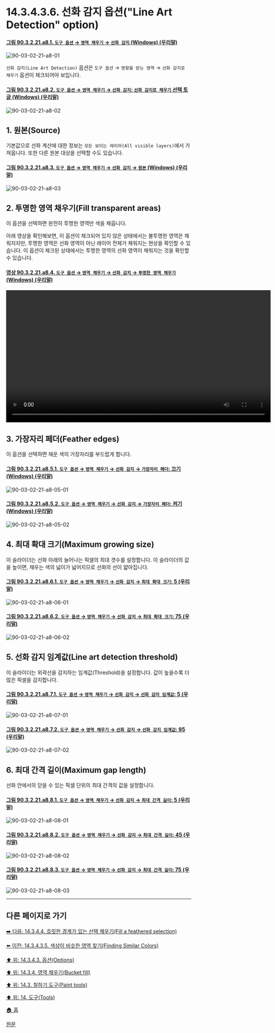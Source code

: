 # 14.3.4.3.6. 선화 감지 옵션("Line Art Detection" option)

<a id="90-03-02-21-a8-01"></a>

#### [그림 90.3.2.21.a8.1. `도구 옵션` → `영역 채우기` → `선화 감지` (Windows) (우리말)](./90-03-02-21-bucket_fill.md#90-03-02-21-a8-01)
![90-03-02-21-a8-01](https://github.com/wonder13662/gimp/assets/15767104/20dd26a7-110f-4192-b2fe-a9a280f911c1)

`선화 감지(Line Art Detection)` 옵션은 `도구 옵션` → `영향을 받는 영역` → `선화 감지로 채우기` 옵션이 체크되어야 보입니다.

<a id="90-03-02-21-a8-02"></a>

#### [그림 90.3.2.21.a8.2. `도구 옵션` → `영역 채우기` → `선화 감지`: `선화 감지로 채우기` 선택 토글 (Windows) (우리말)](./90-03-02-21-bucket_fill.md#90-03-02-21-a8-02)
![90-03-02-21-a8-02](https://github.com/wonder13662/gimp/assets/15767104/5d969812-1cbf-4712-b473-f6459312f16a)

## 1. 원본(Source)
기본값으로 선화 계산에 대한 정보는 `모든 보이는 레이어(All visible layers)`에서 가져옵니다. 또한 다른 원본 대상을 선택할 수도 있습니다.

<a id="90-03-02-21-a8-03"></a>

#### [그림 90.3.2.21.a8.3. `도구 옵션` → `영역 채우기` → `선화 감지` → `원본` (Windows) (우리말)](./90-03-02-21-bucket_fill.md#90-03-02-21-a8-03)
![90-03-02-21-a8-03](https://github.com/wonder13662/gimp/assets/15767104/473ef575-2a51-4eca-ab53-76eba9f2ec81)

## 2. 투명한 영역 채우기(Fill transparent areas)
이 옵션을 선택하면 완전히 투명한 영역만 색을 채웁니다.

아래 영상을 확인해보면, 이 옵션이 체크되어 있지 않은 상태에서는 불투명한 영역은 채워지지만, 투명한 영역은 선화 영역이 아닌 레이어 전체가 채워지는 현상을 확인할 수 있습니다. 이 옵션이 체크된 상태에서는 투명한 영역의 선화 영역이 채워지는 것을 확인할 수 있습니다.

<a id="90-03-02-21-a8-04"></a>

#### [영상 90.3.2.21.a8.4. `도구 옵션` → `영역 채우기` → `선화 감지` → `투명한 영역 채우기` (Windows) (우리말)](./90-03-02-21-bucket_fill.md#90-03-02-21-a8-04)
<video controls="controls" width="720" src="https://github.com/wonder13662/gimp/assets/15767104/a19dd719-63fb-404e-bad5-6eedd16b09d6"></video>

## 3. 가장자리 페더(Feather edges)
이 옵션을 선택하면 채운 색의 가장자리를 부드럽게 합니다.

<a id="90-03-02-21-a8-05-01"></a>

#### [그림 90.3.2.21.a8.5.1. `도구 옵션` → `영역 채우기` → `선화 감지` → `가장자리 페더`: 끄기 (Windows) (우리말)](./90-03-02-21-bucket_fill.md#90-03-02-21-a8-05-01)
![90-03-02-21-a8-05-01](https://github.com/wonder13662/gimp/assets/15767104/b3a015f3-6ae9-4baa-9254-a6157218a33d)

<a id="90-03-02-21-a8-05-02"></a>

#### [그림 90.3.2.21.a8.5.2. `도구 옵션` → `영역 채우기` → `선화 감지` → `가장자리 페더`: 켜기 (Windows) (우리말)](./90-03-02-21-bucket_fill.md#90-03-02-21-a8-05-02)
![90-03-02-21-a8-05-02](https://github.com/wonder13662/gimp/assets/15767104/67cd49cf-2c80-4c69-954b-b03e4445e108)

## 4. 최대 확대 크기(Maximum growing size)
이 슬라이더는 선화 아래의 늘어나는 픽셀의 최대 갯수를 설정합니다. 이 슬라이더의 값을 높이면, 채우는 색의 넓이가 넓어지므로 선화의 선이 얇아집니다.

<a id="90-03-02-21-a8-06-01"></a>

#### [그림 90.3.2.21.a8.6.1. `도구 옵션` → `영역 채우기` → `선화 감지` → `최대 확대 크기`: 5 (우리말)](./90-03-02-21-bucket_fill.md#90-03-02-21-a8-06-01)
![90-03-02-21-a8-06-01](https://github.com/wonder13662/gimp/assets/15767104/61fe90ed-9ae8-4f2e-bf61-6d1d2a600b46)

<a id="90-03-02-21-a8-06-02"></a>

#### [그림 90.3.2.21.a8.6.2. `도구 옵션` → `영역 채우기` → `선화 감지` → `최대 확대 크기`: 75 (우리말)](./90-03-02-21-bucket_fill.md#90-03-02-21-a8-06-02)
![90-03-02-21-a8-06-02](https://github.com/wonder13662/gimp/assets/15767104/37c11404-5b47-4ab0-b5a5-c1858ca5028b)

## 5. 선화 감지 임계값(Line art detection threshold)
이 슬라이더는 외곽선을 감지하는 임계값(Threshold)을 설정합니다. 값이 높을수록 더 많은 픽셀을 감지합니다.

<a id="90-03-02-21-a8-07-01"></a>

#### [그림 90.3.2.21.a8.7.1. `도구 옵션` → `영역 채우기` → `선화 감지` → `선화 감지 임계값`: 5 (우리말)](./90-03-02-21-bucket_fill.md#90-03-02-21-a8-07-01)
![90-03-02-21-a8-07-01](https://github.com/wonder13662/gimp/assets/15767104/ffa12c90-3d45-4c40-bf4d-1c313bc4daaa)

<a id="90-03-02-21-a8-07-02"></a>

#### [그림 90.3.2.21.a8.7.2. `도구 옵션` → `영역 채우기` → `선화 감지` → `선화 감지 임계값`: 95 (우리말)](./90-03-02-21-bucket_fill.md#90-03-02-21-a8-07-02)
![90-03-02-21-a8-07-02](https://github.com/wonder13662/gimp/assets/15767104/8ed3032d-9b3b-47db-a61b-c95ac564cef9)

## 6. 최대 간격 길이(Maximum gap length)
선화 안에서의 닫을 수 있는 픽셀 단위의 최대 간격의 값을 설정합니다.

<a id="90-03-02-21-a8-08-01"></a>

#### [그림 90.3.2.21.a8.8.1. `도구 옵션` → `영역 채우기` → `선화 감지` → `최대 간격 길이`: 5 (우리말)](./90-03-02-21-bucket_fill.md#90-03-02-21-a8-08-01)
![90-03-02-21-a8-08-01](https://github.com/wonder13662/gimp/assets/15767104/405a86b2-19fc-4c4d-807d-2e370597037a)

<a id="90-03-02-21-a8-08-02"></a>

#### [그림 90.3.2.21.a8.8.2. `도구 옵션` → `영역 채우기` → `선화 감지` → `최대 간격 길이`: 45 (우리말)](./90-03-02-21-bucket_fill.md#90-03-02-21-a8-08-02)
![90-03-02-21-a8-08-02](https://github.com/wonder13662/gimp/assets/15767104/02adcbb4-7d62-4288-a256-869f8af7f004)

<a id="90-03-02-21-a8-08-03"></a>

#### [그림 90.3.2.21.a8.8.3. `도구 옵션` → `영역 채우기` → `선화 감지` → `최대 간격 길이`: 75 (우리말)](./90-03-02-21-bucket_fill.md#90-03-02-21-a8-08-03)
![90-03-02-21-a8-08-03](https://github.com/wonder13662/gimp/assets/15767104/7d44a015-6b72-4dc1-bd0f-9df0cb0aa9d1)

***

## 다른 페이지로 가기

[➡️ 다음: 14.3.4.4. 흐릿한 경계가 있는 선택 채우기(Fill a feathered selection)](./14-03-04-04-fill_a_feathered_selection.md)

[⬅️ 이전: 14.3.4.3.5. 색상이 비슷한 영역 찾기(Finding Similar Colors)](./14-03-04-03-05-finding_similar_colors.md)

[⬆️ 위: 14.3.4.3. 옵션(Options)](./14-03-04-03-00-options.md)

[⬆️ 위: 14.3.4. 영역 채우기(Bucket fill)](./14-03-04-00-bucket-fill.md)

[⬆️ 위: 14.3. 칠하기 도구(Paint tools)](./14-03-00-paint-tools.md)

[⬆️ 위: 14. 도구(Tools)](./14-00-tools.md)

[🏠 홈](./00-home.md)

[원문](https://docs.gimp.org/2.10/ko/gimp-tool-bucket-fill.html#idm12556)
